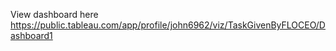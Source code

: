 View dashboard here https://public.tableau.com/app/profile/john6962/viz/TaskGivenByFLOCEO/Dashboard1
